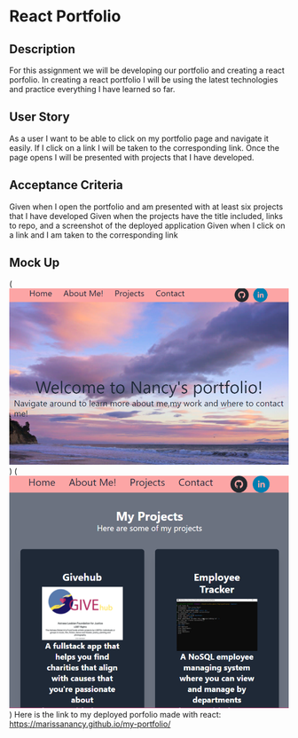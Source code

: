 # React Portfolio

## Description
For this assignment we will be developing our portfolio and creating a react porfolio. In creating a react portfolio I will be using the latest technologies and practice everything I have learned so far.

## User Story
As a user I want to be able to click on my portfolio page and navigate it easily. If I click on a link I will be taken to the corresponding link. Once the page opens I will be presented with projects that I have developed.

## Acceptance Criteria
Given when I open the portfolio and am presented with at least six projects that I have developed
Given when the projects have the title included, links to repo, and a screenshot of the deployed application
Given when I click on a link and I am taken to the corresponding link

## Mock Up
(![This is what my page looks like ](./src/Assets/homePg.png))
(![This is what my project page looks like ](./src/Assets/projects.png))
Here is the link to my deployed porfolio made with react: https://marissanancy.github.io/my-portfolio/